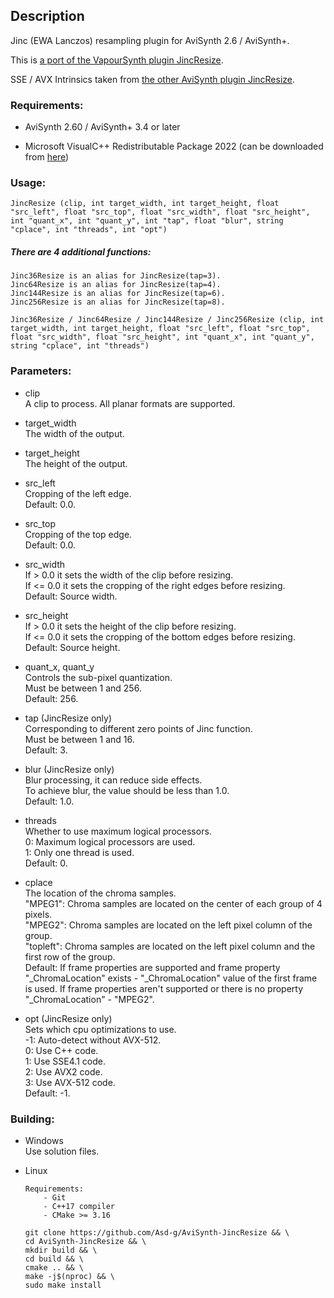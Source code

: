## Description

Jinc (EWA Lanczos) resampling plugin for AviSynth 2.6 / AviSynth+.

This is [a port of the VapourSynth plugin JincResize](https://github.com/Kiyamou/VapourSynth-JincResize).

SSE / AVX Intrinsics taken from [the other AviSynth plugin JincResize](https://github.com/AviSynth/jinc-resize).

### Requirements:

- AviSynth 2.60 / AviSynth+ 3.4 or later

- Microsoft VisualC++ Redistributable Package 2022 (can be downloaded from [here](https://github.com/abbodi1406/vcredist/releases))

### Usage:

```
JincResize (clip, int target_width, int target_height, float "src_left", float "src_top", float "src_width", float "src_height", int "quant_x", int "quant_y", int "tap", float "blur", string "cplace", int "threads", int "opt")
```

##### There are 4 additional functions:
    Jinc36Resize is an alias for JincResize(tap=3).
    Jinc64Resize is an alias for JincResize(tap=4).
    Jinc144Resize is an alias for JincResize(tap=6).
    Jinc256Resize is an alias for JincResize(tap=8).

```
Jinc36Resize / Jinc64Resize / Jinc144Resize / Jinc256Resize (clip, int target_width, int target_height, float "src_left", float "src_top", float "src_width", float "src_height", int "quant_x", int "quant_y", string "cplace", int "threads")
```

### Parameters:

- clip\
    A clip to process. All planar formats are supported.

- target_width\
    The width of the output.

- target_height\
    The height of the output.

- src_left\
    Cropping of the left edge.\
    Default: 0.0.

- src_top\
    Cropping of the top edge.\
    Default: 0.0.

- src_width\
    If > 0.0 it sets the width of the clip before resizing.\
    If <= 0.0 it sets the cropping of the right edges before resizing.\
    Default: Source width.

- src_height\
    If > 0.0 it sets the height of the clip before resizing.\
    If <= 0.0 it sets the cropping of the bottom edges before resizing.\
    Default: Source height.

- quant_x, quant_y\
    Controls the sub-pixel quantization.\
    Must be between 1 and 256.\
    Default: 256.

- tap (JincResize only)\
    Corresponding to different zero points of Jinc function.\
    Must be between 1 and 16.\
    Default: 3.

- blur (JincResize only)\
    Blur processing, it can reduce side effects.\
    To achieve blur, the value should be less than 1.0.\
    Default: 1.0.

- threads\
    Whether to use maximum logical processors.\
    0: Maximum logical processors are used.\
    1: Only one thread is used.\
    Default: 0.

- cplace\
    The location of the chroma samples.\
    "MPEG1": Chroma samples are located on the center of each group of 4 pixels.\
    "MPEG2": Chroma samples are located on the left pixel column of the group.\
    "topleft": Chroma samples are located on the left pixel column and the first row of the group.\
    Default: If frame properties are supported and frame property "_ChromaLocation" exists - "_ChromaLocation" value of the first frame is used.
    If frame properties aren't supported or there is no property "_ChromaLocation" - "MPEG2".

- opt (JincResize only)\
    Sets which cpu optimizations to use.\
    -1: Auto-detect without AVX-512.\
    0: Use C++ code.\
    1: Use SSE4.1 code.\
    2: Use AVX2 code.\
    3: Use AVX-512 code.\
    Default: -1.

### Building:

- Windows\
    Use solution files.

- Linux
    ```
    Requirements:
        - Git
        - C++17 compiler
        - CMake >= 3.16
    ```
    ```
    git clone https://github.com/Asd-g/AviSynth-JincResize && \
    cd AviSynth-JincResize && \
    mkdir build && \
    cd build && \
    cmake .. && \
    make -j$(nproc) && \
    sudo make install
    ```
